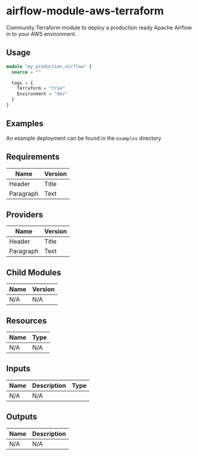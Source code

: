 # airflow-module-aws-terraform
Community Terraform module to deploy a production ready Apache Airflow in to your AWS environment.

## Usage

```terraform
module "my_production_airflow" {
  source = ""

  tags = {
    Terraform = "true"
    Environment = "dev"
  }
}
```

## Examples

An example deployment can be found in the `examples` directory

## Requirements

| Name      | Version |
|-----------|---------|
| Header    | Title   |
| Paragraph | Text    |

## Providers

| Name      | Version |
|-----------|---------|
| Header    | Title   |
| Paragraph | Text    |

## Child Modules

| Name      | Version  |
|-----------|----------|
| N/A       | N/A      |

## Resources

| Name      | Type |
|-----------|------|
| N/A       | N/A  |

## Inputs

| Name      | Description | Type |
|-----------|-------------|------|
| N/A       | N/A         |      |

## Outputs

| Name      | Description |
|-----------|-------------|
| N/A       | N/A         |

